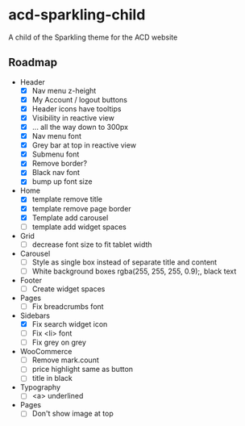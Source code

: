 # acd-sparkling-child
A child of the Sparkling theme for the ACD website

## Roadmap

- Header
  - [x] Nav menu z-height
  - [x] My Account / logout buttons
  - [x] Header icons have tooltips
  - [x] Visibility in reactive view
  - [x] ... all the way down to 300px
  - [x] Nav menu font
  - [x] Grey bar at top in reactive view
  - [x] Submenu font
  - [x] Remove border?
  - [x] Black nav font
  - [x] bump up font size
- Home
  - [x] template remove title
  - [x] template remove page border
  - [x] Template add carousel
  - [ ] template add widget spaces
- Grid
  - [ ] decrease font size to fit tablet width
- Carousel
  - [ ] Style as single box instead of separate title and content
  - [ ] White background boxes rgba(255, 255, 255, 0.9);, black text
- Footer
  - [ ] Create widget spaces
- Pages
  - [ ] Fix breadcrumbs font
- Sidebars
  - [x] Fix search widget icon
  - [ ] Fix &lt;li&gt; font
  - [ ] Fix grey on grey
- WooCommerce
  - [ ] Remove mark.count
  - [ ] price highlight same as button
  - [ ] title in black
- Typography
  - [ ] &lt;a&gt; underlined
- Pages
  - [ ] Don't show image at top

